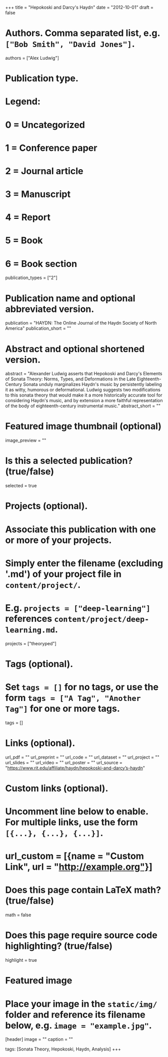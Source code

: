 +++
title = "Hepokoski and Darcy's Haydn"
date = "2012-10-01"
draft = false

# Authors. Comma separated list, e.g. `["Bob Smith", "David Jones"]`.
authors = ["Alex Ludwig"]

# Publication type.
# Legend:
# 0 = Uncategorized
# 1 = Conference paper
# 2 = Journal article
# 3 = Manuscript
# 4 = Report
# 5 = Book
# 6 = Book section
publication_types = ["2"]

# Publication name and optional abbreviated version.
publication = "HAYDN: The Online Journal of the Haydn Society of North America"
publication_short = ""

# Abstract and optional shortened version.
abstract = "Alexander Ludwig asserts that Hepokoski and Darcy's Elements of Sonata Theory: Norms, Types, and Deformations in the Late Eighteenth-Century Sonata unduly marginalizes Haydn's music by persistently labeling it as witty, humorous or deformational. Ludwig suggests two modifications to this sonata theory that would make it a more historically accurate tool for considering Haydn's music, and by extension a more faithful representation of the body of eighteenth-century instrumental music."
abstract_short = ""

# Featured image thumbnail (optional)
image_preview = ""

# Is this a selected publication? (true/false)
selected = true

# Projects (optional).
#   Associate this publication with one or more of your projects.
#   Simply enter the filename (excluding '.md') of your project file in `content/project/`.
#   E.g. `projects = ["deep-learning"]` references `content/project/deep-learning.md`.
projects = ["theoryped"]

# Tags (optional).
#   Set `tags = []` for no tags, or use the form `tags = ["A Tag", "Another Tag"]` for one or more tags.
tags = []

# Links (optional).
url_pdf = ""
url_preprint = ""
url_code = ""
url_dataset = ""
url_project = ""
url_slides = ""
url_video = ""
url_poster = ""
url_source = "https://www.rit.edu/affiliate/haydn/hepokoski-and-darcy’s-haydn"

# Custom links (optional).
#   Uncomment line below to enable. For multiple links, use the form `[{...}, {...}, {...}]`.
# url_custom = [{name = "Custom Link", url = "http://example.org"}]

# Does this page contain LaTeX math? (true/false)
math = false

# Does this page require source code highlighting? (true/false)
highlight = true

# Featured image
# Place your image in the `static/img/` folder and reference its filename below, e.g. `image = "example.jpg"`.
[header]
image = ""
caption = ""

tags: [Sonata Theory, Hepokoski, Haydn, Analysis]
+++
